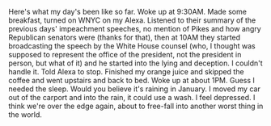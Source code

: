 Here's what my day's been like so far. Woke up at 9:30AM. Made some breakfast, turned on WNYC on my Alexa. Listened to their summary of the previous days' impeachment speeches, no mention of Pikes and how angry Republican senators were (thanks for that), then at 10AM they started broadcasting the speech by the White House counsel (who, I thought was supposed to represent the office of the president, not the president in person, but what of it) and he started into the lying and deception. I couldn't handle it. Told Alexa to stop. Finished my orange juice and skipped the coffee and went upstairs and back to bed. Woke up at about 1PM. Guess I needed the sleep. Would you believe it's raining in January. I moved my car out of the carport and into the rain, it could use a wash. I feel depressed. I think we're over the edge again, about to free-fall into another worst thing in the world.

